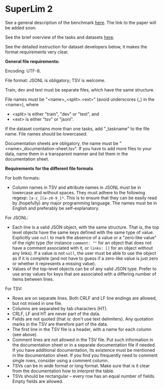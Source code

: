 # SuperLim 2

See a general description of the benchmark [here](https://spraakbanken.gu.se/resurser/superlim). The link to the paper will be added soon.

See the brief overview of the tasks and datasets [here](https://github.com/spraakbanken/SuperLim-dev/blob/main/superlim-general/tasks.tsv). 

See the detailed instruction for dataset developers below, it makes the format requirements very clear.

**General file requirements:**

Encoding: UTF-8.

File format: JSONL is obligatory; TSV is welcome.

Train, dev and test must be separate files, which have the same structure.

File names must be "&lt;name>\_&lt;split>.&lt;ext>" (avoid underscores (\_) in the &lt;name>), where 
- &lt;split> is either "train", "dev" or "test", and 
- &lt;ext> is either "tsv" or "jsonl". 

If the dataset contains more than one tasks, add "_taskname" to the file name. File names should be lowercased.

Documentation sheets are obligatory, the name must be "&lt;name>_documentation-sheet.tsv". If you have to add more files to your data, name them in a transparent manner and list them in the documentation sheet.

**Requirements for the different file formats**

For both formats:
- Column names in TSV and attribute names in JSONL must be in lowercase and without spaces. They must adhere to the following regexp: `[a-z_][a-z0-9_]*`. This is to ensure that they can be easily read by (hopefully) any major programming language. The names must be in English and preferably be self-explanatory.

For JSONL:
- Each line is a valid JSON object, with the same structure. That is, the top level objects have the same keys defined with the same type of value. Explicitly use `null` to mark the absence of a value or a "zero-like value" of the right type (for instance `comment: ""` for an object that does not have a comment associated with it, or `links: []` for an object without any links). If a value is not `null`, the user must be able to use the object as if it is complete (and not have to guess if a zero-like value is just zero or whether it represents a missing value).
- Values of the top-level objects can be of any valid JSON type. Prefer to use array values for keys that are associated with a differing number of items between lines.

For TSV:
- Rows are on separate lines. Both CRLF and LF line endings are allowed, but not mixed in one file.
- Columns are separated by tab characters (HT).
- CRLF, LF and HT are never part of the data.
- Fields are not quoted (that is: don't use text delimiters). Any quotation marks in the TSV are therefore part of the data.
- The first line in the TSV file is a header, with a name for each column (see above).
- Comment lines are not allowed in the TSV file. Put such information in the documentation sheet or in a separate documentation file if needed. If you have additional documentation, its existence must be mentioned in the documentation sheet. If you find you frequently need to comment single rows, consider using a comment column. 
- TSVs can be in wide format or long format. Make sure that is it clear from the documentation how to interpret the table.
- TSVs should be rectangular – every row has an equal number of fields. Empty fields are allowed. 